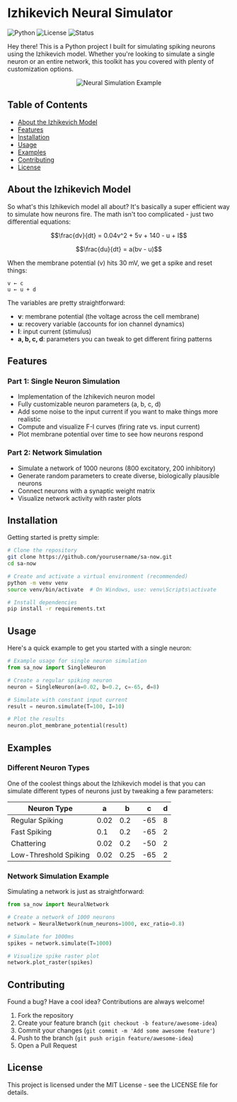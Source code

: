 # Izhikevich Neural Simulator

![Python](https://img.shields.io/badge/Python-3.7%2B-blue)
![License](https://img.shields.io/badge/License-MIT-green)
![Status](https://img.shields.io/badge/Status-Active-brightgreen)

Hey there! This is a Python project I built for simulating spiking neurons using the Izhikevich model. Whether you're looking to simulate a single neuron or an entire network, this toolkit has you covered with plenty of customization options.

<p align="center">
  <img src="https://via.placeholder.com/600x300?text=Neuron+Simulation+Visualization" alt="Neural Simulation Example">
</p>

## Table of Contents
- [About the Izhikevich Model](#about-the-izhikevich-model)
- [Features](#features)
- [Installation](#installation)
- [Usage](#usage)
- [Examples](#examples)
- [Contributing](#contributing)
- [License](#license)

## About the Izhikevich Model

So what's this Izhikevich model all about? It's basically a super efficient way to simulate how neurons fire. The math isn't too complicated - just two differential equations:

```math
\frac{dv}{dt} = 0.04v^2 + 5v + 140 - u + I
```
```math
\frac{du}{dt} = a(bv - u)
```

When the membrane potential (v) hits 30 mV, we get a spike and reset things:
```
v ← c
u ← u + d
```

The variables are pretty straightforward:
- **v**: membrane potential (the voltage across the cell membrane)
- **u**: recovery variable (accounts for ion channel dynamics)
- **I**: input current (stimulus)
- **a, b, c, d**: parameters you can tweak to get different firing patterns

## Features

### Part 1: Single Neuron Simulation
- Implementation of the Izhikevich neuron model
- Fully customizable neuron parameters (a, b, c, d)
- Add some noise to the input current if you want to make things more realistic
- Compute and visualize F-I curves (firing rate vs. input current)
- Plot membrane potential over time to see how neurons respond

### Part 2: Network Simulation
- Simulate a network of 1000 neurons (800 excitatory, 200 inhibitory)
- Generate random parameters to create diverse, biologically plausible neurons
- Connect neurons with a synaptic weight matrix
- Visualize network activity with raster plots

## Installation

Getting started is pretty simple:

```bash
# Clone the repository
git clone https://github.com/yourusername/sa-now.git
cd sa-now

# Create and activate a virtual environment (recommended)
python -m venv venv
source venv/bin/activate  # On Windows, use: venv\Scripts\activate

# Install dependencies
pip install -r requirements.txt
```

## Usage

Here's a quick example to get you started with a single neuron:

```python
# Example usage for single neuron simulation
from sa_now import SingleNeuron

# Create a regular spiking neuron
neuron = SingleNeuron(a=0.02, b=0.2, c=-65, d=8)

# Simulate with constant input current
result = neuron.simulate(T=100, I=10)

# Plot the results
neuron.plot_membrane_potential(result)
```

## Examples

### Different Neuron Types

One of the coolest things about the Izhikevich model is that you can simulate different types of neurons just by tweaking a few parameters:

| Neuron Type | a | b | c | d |
|-------------|---|---|---|---|
| Regular Spiking | 0.02 | 0.2 | -65 | 8 |
| Fast Spiking | 0.1 | 0.2 | -65 | 2 |
| Chattering | 0.02 | 0.2 | -50 | 2 |
| Low-Threshold Spiking | 0.02 | 0.25 | -65 | 2 |

### Network Simulation Example

Simulating a network is just as straightforward:

```python
from sa_now import NeuralNetwork

# Create a network of 1000 neurons
network = NeuralNetwork(num_neurons=1000, exc_ratio=0.8)

# Simulate for 1000ms
spikes = network.simulate(T=1000)

# Visualize spike raster plot
network.plot_raster(spikes)
```

## Contributing

Found a bug? Have a cool idea? Contributions are always welcome!

1. Fork the repository
2. Create your feature branch (`git checkout -b feature/awesome-idea`)
3. Commit your changes (`git commit -m 'Add some awesome feature'`)
4. Push to the branch (`git push origin feature/awesome-idea`)
5. Open a Pull Request

## License

This project is licensed under the MIT License - see the LICENSE file for details.
